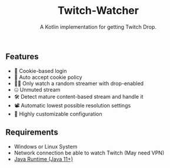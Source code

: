 <br>
<div align=center> 

# Twitch-Watcher
A Kotlin implementation for getting Twitch Drop.

</div>
<br>

## Features
- 🔐 Cookie-based login
- 📜 Auto accept cookie policy
- 👨‍💻 Only watch a random streamer with drop-enabled
- 🤐 Unmuted stream
- 🛠 Detect mature content-based stream and handle it
- 📽 Automatic lowest possible resolution settings
- 🧰 Highly customizable configuration

## Requirements
- Windows or Linux System
- Network connection be able to watch Twitch (May need VPN)
- [Java Runtime (Java 11+)](https://adoptopenjdk.net/)

